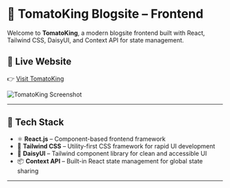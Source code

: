 # 🍅 TomatoKing Blogsite – Frontend

Welcome to **TomatoKing**, a modern blogsite frontend built with React, Tailwind CSS, DaisyUI, and Context API for state management.

## 🔗 Live Website

👉 [Visit TomatoKing](https://tomato-king.vercel.app/)

![TomatoKing Screenshot](https://i.ibb.co/fdNq6y4C)

---

## 🚀 Tech Stack

- ⚛️ **React.js** – Component-based frontend framework  
- 💨 **Tailwind CSS** – Utility-first CSS framework for rapid UI development  
- 🌼 **DaisyUI** – Tailwind component library for clean and accessible UI  
- 📦 **Context API** – Built-in React state management for global state sharing  

---
